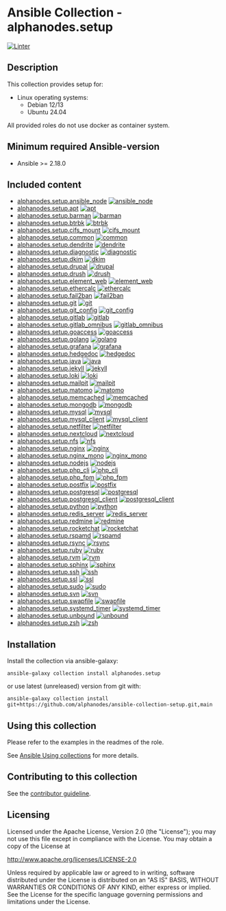 # Ansible Collection - alphanodes.setup

[![Linter](https://github.com/alphanodes/ansible-collection-setup/actions/workflows/linter.yml/badge.svg)](https://github.com/alphanodes/ansible-collection-setup/actions/workflows/linter.yml)

## Description

This collection provides setup for:

- Linux operating systems:
  - Debian 12/13
  - Ubuntu 24.04

All provided roles do not use docker as container system.

## Minimum required Ansible-version

- Ansible >= 2.18.0

## Included content

- [alphanodes.setup.ansible_node](roles/ansible_node/) [![ansible_node](https://github.com/alphanodes/ansible-collection-setup/actions/workflows/ansible_node.yml/badge.svg)](https://github.com/alphanodes/ansible-collection-setup/actions/workflows/ansible_node.yml)
- [alphanodes.setup.apt](roles/apt/) [![apt](https://github.com/alphanodes/ansible-collection-setup/actions/workflows/apt.yml/badge.svg)](https://github.com/alphanodes/ansible-collection-setup/actions/workflows/apt.yml)
- [alphanodes.setup.barman](roles/barman/) [![barman](https://github.com/alphanodes/ansible-collection-setup/actions/workflows/barman.yml/badge.svg)](https://github.com/alphanodes/ansible-collection-setup/actions/workflows/barman.yml)
- [alphanodes.setup.btrbk](roles/btrbk/) [![btrbk](https://github.com/alphanodes/ansible-collection-setup/actions/workflows/btrbk.yml/badge.svg)](https://github.com/alphanodes/ansible-collection-setup/actions/workflows/btrbk.yml)
- [alphanodes.setup.cifs_mount](roles/cifs_mount/) [![cifs_mount](https://github.com/alphanodes/ansible-collection-setup/actions/workflows/cifs_mount.yml/badge.svg)](https://github.com/alphanodes/ansible-collection-setup/actions/workflows/cifs_mount.yml)
- [alphanodes.setup.common](roles/common/) [![common](https://github.com/alphanodes/ansible-collection-setup/actions/workflows/common.yml/badge.svg)](https://github.com/alphanodes/ansible-collection-setup/actions/workflows/common.yml)
- [alphanodes.setup.dendrite](roles/dendrite/) [![dendrite](https://github.com/alphanodes/ansible-collection-setup/actions/workflows/dendrite.yml/badge.svg)](https://github.com/alphanodes/ansible-collection-setup/actions/workflows/dendrite.yml)
- [alphanodes.setup.diagnostic](roles/diagnostic/) [![diagnostic](https://github.com/alphanodes/ansible-collection-setup/actions/workflows/diagnostic.yml/badge.svg)](https://github.com/alphanodes/ansible-collection-setup/actions/workflows/diagnostic.yml)
- [alphanodes.setup.dkim](roles/dkim/) [![dkim](https://github.com/alphanodes/ansible-collection-setup/actions/workflows/dkim.yml/badge.svg)](https://github.com/alphanodes/ansible-collection-setup/actions/workflows/dkim.yml)
- [alphanodes.setup.drupal](roles/drupal/) [![drupal](https://github.com/alphanodes/ansible-collection-setup/actions/workflows/drupal.yml/badge.svg)](https://github.com/alphanodes/ansible-collection-setup/actions/workflows/drupal.yml)
- [alphanodes.setup.drush](roles/drush/) [![drush](https://github.com/alphanodes/ansible-collection-setup/actions/workflows/drush.yml/badge.svg)](https://github.com/alphanodes/ansible-collection-setup/actions/workflows/drush.yml)
- [alphanodes.setup.element_web](roles/element_web/) [![element_web](https://github.com/alphanodes/ansible-collection-setup/actions/workflows/element_web.yml/badge.svg)](https://github.com/alphanodes/ansible-collection-setup/actions/workflows/element_web.yml)
- [alphanodes.setup.ethercalc](roles/ethercalc/) [![ethercalc](https://github.com/alphanodes/ansible-collection-setup/actions/workflows/ethercalc.yml/badge.svg)](https://github.com/alphanodes/ansible-collection-setup/actions/workflows/ethercalc.yml)
- [alphanodes.setup.fail2ban](roles/fail2ban/) [![fail2ban](https://github.com/alphanodes/ansible-collection-setup/actions/workflows/fail2ban.yml/badge.svg)](https://github.com/alphanodes/ansible-collection-setup/actions/workflows/fail2ban.yml)
- [alphanodes.setup.git](roles/git/) [![git](https://github.com/alphanodes/ansible-collection-setup/actions/workflows/git.yml/badge.svg)](https://github.com/alphanodes/ansible-collection-setup/actions/workflows/git.yml)
- [alphanodes.setup.git_config](roles/git_config/) [![git_config](https://github.com/alphanodes/ansible-collection-setup/actions/workflows/git_config.yml/badge.svg)](https://github.com/alphanodes/ansible-collection-setup/actions/workflows/git_config.yml)
- [alphanodes.setup.gitlab](roles/gitlab/) [![gitlab](https://github.com/alphanodes/ansible-collection-setup/actions/workflows/gitlab.yml/badge.svg)](https://github.com/alphanodes/ansible-collection-setup/actions/workflows/gitlab.yml)
- [alphanodes.setup.gitlab_omnibus](roles/gitlab_omnibus/) [![gitlab_omnibus](https://github.com/alphanodes/ansible-collection-setup/actions/workflows/gitlab_omnibus.yml/badge.svg)](https://github.com/alphanodes/ansible-collection-setup/actions/workflows/gitlab_omnibus.yml)
- [alphanodes.setup.goaccess](roles/goaccess/) [![goaccess](https://github.com/alphanodes/ansible-collection-setup/actions/workflows/goaccess.yml/badge.svg)](https://github.com/alphanodes/ansible-collection-setup/actions/workflows/goaccess.yml)
- [alphanodes.setup.golang](roles/golang/) [![golang](https://github.com/alphanodes/ansible-collection-setup/actions/workflows/golang.yml/badge.svg)](https://github.com/alphanodes/ansible-collection-setup/actions/workflows/golang.yml)
- [alphanodes.setup.grafana](roles/grafana/) [![grafana](https://github.com/alphanodes/ansible-collection-setup/actions/workflows/grafana.yml/badge.svg)](https://github.com/alphanodes/ansible-collection-setup/actions/workflows/grafana.yml)
- [alphanodes.setup.hedgedoc](roles/hedgedoc/) [![hedgedoc](https://github.com/alphanodes/ansible-collection-setup/actions/workflows/hedgedoc.yml/badge.svg)](https://github.com/alphanodes/ansible-collection-setup/actions/workflows/hedgedoc.yml)
- [alphanodes.setup.java](roles/java/) [![java](https://github.com/alphanodes/ansible-collection-setup/actions/workflows/java.yml/badge.svg)](https://github.com/alphanodes/ansible-collection-setup/actions/workflows/java.yml)
- [alphanodes.setup.jekyll](roles/jekyll/) [![jekyll](https://github.com/alphanodes/ansible-collection-setup/actions/workflows/jekyll.yml/badge.svg)](https://github.com/alphanodes/ansible-collection-setup/actions/workflows/jekyll.yml)
- [alphanodes.setup.loki](roles/loki/) [![loki](https://github.com/alphanodes/ansible-collection-setup/actions/workflows/loki.yml/badge.svg)](https://github.com/alphanodes/ansible-collection-setup/actions/workflows/loki.yml)
- [alphanodes.setup.mailpit](roles/mailpit/) [![mailpit](https://github.com/alphanodes/ansible-collection-setup/actions/workflows/mailpit.yml/badge.svg)](https://github.com/alphanodes/ansible-collection-setup/actions/workflows/mailpit.yml)
- [alphanodes.setup.matomo](roles/matomo/) [![matomo](https://github.com/alphanodes/ansible-collection-setup/actions/workflows/matomo.yml/badge.svg)](https://github.com/alphanodes/ansible-collection-setup/actions/workflows/matomo.yml)
- [alphanodes.setup.memcached](roles/memcached/) [![memcached](https://github.com/alphanodes/ansible-collection-setup/actions/workflows/memcached.yml/badge.svg)](https://github.com/alphanodes/ansible-collection-setup/actions/workflows/memcached.yml)
- [alphanodes.setup.mongodb](roles/mongodb/) [![mongodb](https://github.com/alphanodes/ansible-collection-setup/actions/workflows/mongodb.yml/badge.svg)](https://github.com/alphanodes/ansible-collection-setup/actions/workflows/mongodb.yml)
- [alphanodes.setup.mysql](roles/mysql/) [![mysql](https://github.com/alphanodes/ansible-collection-setup/actions/workflows/mysql.yml/badge.svg)](https://github.com/alphanodes/ansible-collection-setup/actions/workflows/mysql.yml)
- [alphanodes.setup.mysql_client](roles/mysql_client/) [![mysql_client](https://github.com/alphanodes/ansible-collection-setup/actions/workflows/mysql_client.yml/badge.svg)](https://github.com/alphanodes/ansible-collection-setup/actions/workflows/mysql_client.yml)
- [alphanodes.setup.netfilter](roles/netfilter/) [![netfilter](https://github.com/alphanodes/ansible-collection-setup/actions/workflows/netfilter.yml/badge.svg)](https://github.com/alphanodes/ansible-collection-setup/actions/workflows/netfilter.yml)
- [alphanodes.setup.nextcloud](roles/nextcloud/) [![nextcloud](https://github.com/alphanodes/ansible-collection-setup/actions/workflows/nextcloud.yml/badge.svg)](https://github.com/alphanodes/ansible-collection-setup/actions/workflows/nextcloud.yml)
- [alphanodes.setup.nfs](roles/nfs/) [![nfs](https://github.com/alphanodes/ansible-collection-setup/actions/workflows/nfs.yml/badge.svg)](https://github.com/alphanodes/ansible-collection-setup/actions/workflows/nfs.yml)
- [alphanodes.setup.nginx](roles/nginx/) [![nginx](https://github.com/alphanodes/ansible-collection-setup/actions/workflows/nginx.yml/badge.svg)](https://github.com/alphanodes/ansible-collection-setup/actions/workflows/nginx.yml)
- [alphanodes.setup.nginx_mono](roles/nginx_mono/) [![nginx_mono](https://github.com/alphanodes/ansible-collection-setup/actions/workflows/nginx_mono.yml/badge.svg)](https://github.com/alphanodes/ansible-collection-setup/actions/workflows/nginx_mono.yml)
- [alphanodes.setup.nodejs](roles/nodejs/) [![nodejs](https://github.com/alphanodes/ansible-collection-setup/actions/workflows/nodejs.yml/badge.svg)](https://github.com/alphanodes/ansible-collection-setup/actions/workflows/nodejs.yml)
- [alphanodes.setup.php_cli](roles/php_cli/) [![php_cli](https://github.com/alphanodes/ansible-collection-setup/actions/workflows/php_cli.yml/badge.svg)](https://github.com/alphanodes/ansible-collection-setup/actions/workflows/php_cli.yml)
- [alphanodes.setup.php_fpm](roles/php_fpm/) [![php_fpm](https://github.com/alphanodes/ansible-collection-setup/actions/workflows/php_fpm.yml/badge.svg)](https://github.com/alphanodes/ansible-collection-setup/actions/workflows/php_fpm.yml)
- [alphanodes.setup.postfix](roles/postfix/) [![postfix](https://github.com/alphanodes/ansible-collection-setup/actions/workflows/postfix.yml/badge.svg)](https://github.com/alphanodes/ansible-collection-setup/actions/workflows/postfix.yml)
- [alphanodes.setup.postgresql](roles/postgresql/) [![postgresql](https://github.com/alphanodes/ansible-collection-setup/actions/workflows/postgresql.yml/badge.svg)](https://github.com/alphanodes/ansible-collection-setup/actions/workflows/postgresql.yml)
- [alphanodes.setup.postgresql_client](roles/postgresql_client/) [![postgresql_client](https://github.com/alphanodes/ansible-collection-setup/actions/workflows/postgresql_client.yml/badge.svg)](https://github.com/alphanodes/ansible-collection-setup/actions/workflows/postgresql_client.yml)
- [alphanodes.setup.python](roles/python/) [![python](https://github.com/alphanodes/ansible-collection-setup/actions/workflows/python.yml/badge.svg)](https://github.com/alphanodes/ansible-collection-setup/actions/workflows/python.yml)
- [alphanodes.setup.redis_server](roles/redis_server/) [![redis_server](https://github.com/alphanodes/ansible-collection-setup/actions/workflows/redis_server.yml/badge.svg)](https://github.com/alphanodes/ansible-collection-setup/actions/workflows/redis_server.yml)
- [alphanodes.setup.redmine](roles/redmine/) [![redmine](https://github.com/alphanodes/ansible-collection-setup/actions/workflows/redmine.yml/badge.svg)](https://github.com/alphanodes/ansible-collection-setup/actions/workflows/redmine.yml)
- [alphanodes.setup.rocketchat](roles/rocketchat/) [![rocketchat](https://github.com/alphanodes/ansible-collection-setup/actions/workflows/rocketchat.yml/badge.svg)](https://github.com/alphanodes/ansible-collection-setup/actions/workflows/rocketchat.yml)
- [alphanodes.setup.rspamd](roles/rspamd/) [![rspamd](https://github.com/alphanodes/ansible-collection-setup/actions/workflows/rspamd.yml/badge.svg)](https://github.com/alphanodes/ansible-collection-setup/actions/workflows/rspamd.yml)
- [alphanodes.setup.rsync](roles/rsync/) [![rsync](https://github.com/alphanodes/ansible-collection-setup/actions/workflows/rsync.yml/badge.svg)](https://github.com/alphanodes/ansible-collection-setup/actions/workflows/rsync.yml)
- [alphanodes.setup.ruby](roles/ruby/) [![ruby](https://github.com/alphanodes/ansible-collection-setup/actions/workflows/ruby.yml/badge.svg)](https://github.com/alphanodes/ansible-collection-setup/actions/workflows/ruby.yml)
- [alphanodes.setup.rvm](roles/rvm/) [![rvm](https://github.com/alphanodes/ansible-collection-setup/actions/workflows/rvm.yml/badge.svg)](https://github.com/alphanodes/ansible-collection-setup/actions/workflows/rvm.yml)
- [alphanodes.setup.sphinx](roles/sphinx/) [![sphinx](https://github.com/alphanodes/ansible-collection-setup/actions/workflows/sphinx.yml/badge.svg)](https://github.com/alphanodes/ansible-collection-setup/actions/workflows/sphinx.yml)
- [alphanodes.setup.ssh](roles/ssh/) [![ssh](https://github.com/alphanodes/ansible-collection-setup/actions/workflows/ssh.yml/badge.svg)](https://github.com/alphanodes/ansible-collection-setup/actions/workflows/ssh.yml)
- [alphanodes.setup.ssl](roles/ssl/) [![ssl](https://github.com/alphanodes/ansible-collection-setup/actions/workflows/ssl.yml/badge.svg)](https://github.com/alphanodes/ansible-collection-setup/actions/workflows/ssl.yml)
- [alphanodes.setup.sudo](roles/sudo/) [![sudo](https://github.com/alphanodes/ansible-collection-setup/actions/workflows/sudo.yml/badge.svg)](https://github.com/alphanodes/ansible-collection-setup/actions/workflows/sudo.yml)
- [alphanodes.setup.svn](roles/svn/) [![svn](https://github.com/alphanodes/ansible-collection-setup/actions/workflows/svn.yml/badge.svg)](https://github.com/alphanodes/ansible-collection-setup/actions/workflows/svn.yml)
- [alphanodes.setup.swapfile](roles/swapfile/) [![swapfile](https://github.com/alphanodes/ansible-collection-setup/actions/workflows/swapfile.yml/badge.svg)](https://github.com/alphanodes/ansible-collection-setup/actions/workflows/swapfile.yml)
- [alphanodes.setup.systemd_timer](roles/systemd_timer/) [![systemd_timer](https://github.com/alphanodes/ansible-collection-setup/actions/workflows/systemd_timer.yml/badge.svg)](https://github.com/alphanodes/ansible-collection-setup/actions/workflows/systemd_timer.yml)
- [alphanodes.setup.unbound](roles/unbound/) [![unbound](https://github.com/alphanodes/ansible-collection-setup/actions/workflows/unbound.yml/badge.svg)](https://github.com/alphanodes/ansible-collection-setup/actions/workflows/unbound.yml)
- [alphanodes.setup.zsh](roles/zsh/) [![zsh](https://github.com/alphanodes/ansible-collection-setup/actions/workflows/zsh.yml/badge.svg)](https://github.com/alphanodes/ansible-collection-setup/actions/workflows/zsh.yml)

## Installation

Install the collection via ansible-galaxy:

`ansible-galaxy collection install alphanodes.setup`

or use latest (unreleased) version from git with:

`ansible-galaxy collection install git+https://github.com/alphanodes/ansible-collection-setup.git,main`

## Using this collection

Please refer to the examples in the readmes of the role.

See [Ansible Using collections](https://docs.ansible.com/ansible/latest/user_guide/collections_using.html) for more details.

## Contributing to this collection

See the [contributor guideline](CONTRIBUTING.md).

## Licensing

Licensed under the Apache License, Version 2.0 (the "License"); you may not use this file except in compliance with the License. You may obtain a copy of the License at

<http://www.apache.org/licenses/LICENSE-2.0>

Unless required by applicable law or agreed to in writing, software distributed under the License is distributed on an "AS IS" BASIS, WITHOUT WARRANTIES OR CONDITIONS OF ANY KIND, either express or implied. See the License for the specific language governing permissions and limitations under the License.
